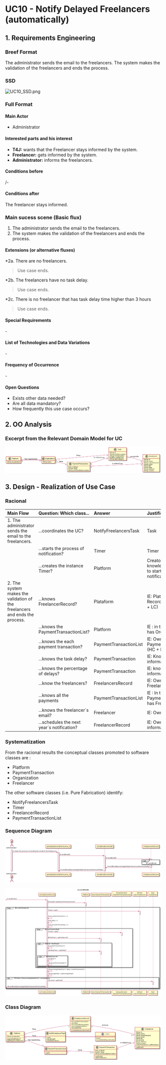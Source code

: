 # UC10 - Notify Delayed Freelancers (automatically)

## 1. Requirements Engineering

### Breef Format

The administrator sends the email to the freelancers. The system makes the validation of the freelancers and ends the process.


### SSD
![UC10_SSD.png](UC10_SSD.png)


### Full Format

#### Main Actor

* Administrator

#### Interested parts and his interest
* **T4J:** wants that the Freelancer stays informed by the system.
* **Freelancer:** gets informed by the system.
* **Administrator:** informs the freelancers.


#### Conditions before
/-

#### Conditions after
The freelancer stays informed.

### Main sucess scene (Basic flux)

1. The administrator sends the email to the freelancers.
2. The system makes the validation of the freelancers and ends the process.


#### Extensions (or alternative fluxes)

*2a. There are no freelancers.
> Use case ends.

*2b. The freelancers have no task delay.
> Use case ends.

*2c. There is no freelancer that has task delay time higher than 3 hours
> Use case ends.
      
#### Special Requirements
\-

#### List of Technologies and Data Variations
\-

#### Frequency of Occurrence
\-

#### Open Questions

* Exists other data needed?
* Are all data mandatory?
* How frequently this use case occurs?


## 2. OO Analysis

### Excerpt from the Relevant Domain Model for UC

![UC10_MD.png](UC10_MD.png) 


## 3. Design - Realization of Use Case

### Racional

| Main Flow | Question: Which class... | Answer | Justification |
|:--------------  |:---------------------- |:----------|:---------------------------- |
| 1. The administrator sends the email to the freelancers. | ...coordinates the UC? | NotifyFreelancersTask | Task |
|                                                          | ...starts the process of notification? | Timer | Timer |
|                                                          | ...creates the instance Timer? | Platform | Creator: Plataform as knowledge of the time to start the notifications. |
| 2. The system makes the validation of the freelancers and ends the process. | ...knows FreelancerRecord? | Plataform | IE: Plataform contains RecordFreelancer (HC + LC) |
|  | ...knows the PaymentTransactionList? | Platform | IE : in the MD Platform has Organization |
|  | ...knows the each payment transaction? | PaymentTransactionList | IE: Owns the class PaymentTransaction (HC + LC) |
|  | ...knows the task delay? | PaymentTransaction | IE: Knows its own information |  
|  | ...knows the percentage of delays? | PaymentTransaction | IE: knows its own information  |
|  | ...know the freelancers? | FreelancersRecord | IE: Owns the class Freelancers (HC + LC) |
|  | ...knows all the payments | PaymentTransactionList | IE : In the MD PaymentTransactionList has Freelancer |
|  | ...knows the freelancer´s email? | Freelancer | IE: Owns his data |
|  | ...schedules the next year´s notification? | FreelancerRecord | IE: Owns his information |





### Systematization ##

 From the racional results the conceptual classes promoted to software classes are : 
 
 * Platform
 * PaymentTransaction
 * Organization
 * Freelancer

 The other software classes (i.e. Pure Fabrication) identify:

 * NotifyFreelancersTask
 * Timer
 * FreelancerRecord
 * PaymentTransactionList


###     Sequence Diagram
 
![UC11_SD1.png](UC11_SD1.png)

![UC10_SD2.png](UC10_SD2.png)


###     Class Diagram

![UC10_CD.png](UC10_CD.png)